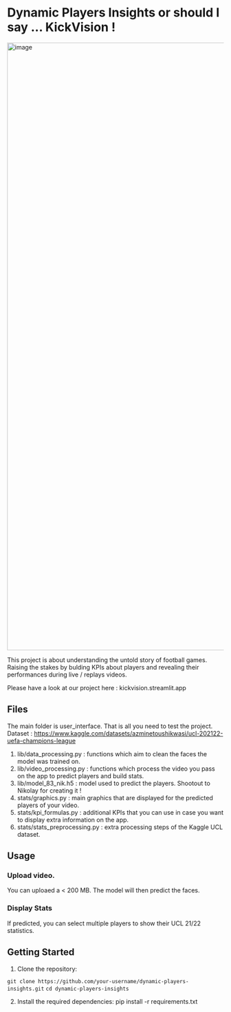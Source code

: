 
# Dynamic Players Insights or should I say ... KickVision !

<img width="1414" alt="image" src="https://github.com/Yassinoko/dynamic-players-insights/assets/116871835/73fe201d-c53c-4de6-b134-154e2ac2d18c">

This project is about understanding the untold story of football games. Raising the stakes by bulding KPIs about players and revealing their performances during live / replays videos.

Please have a look at our project here : kickvision.streamlit.app

## Files
The main folder is user_interface. That is all you need to test the project.
Dataset : https://www.kaggle.com/datasets/azminetoushikwasi/ucl-202122-uefa-champions-league
1. lib/data_processing.py : functions which aim to clean the faces the model was trained on.
2. lib/video_processing.py : functions which process the video you pass on the app to predict players and build stats.
3. lib/model_83_nik.h5 : model used to predict the players. Shootout to Nikolay for creating it !
4. stats/graphics.py : main graphics that are displayed for the predicted players of your video.
5. stats/kpi_formulas.py : additional KPIs that you can use in case you want to display extra information on the app.
6. stats/stats_preprocessing.py : extra processing steps of the Kaggle UCL dataset.

## Usage
### Upload video. 
You can uploaed a < 200 MB. The model will then predict the faces. 
### Display Stats
If predicted, you can select multiple players to show their UCL 21/22 statistics.

## Getting Started
1. Clone the repository:

`git clone https://github.com/your-username/dynamic-players-insights.git`
`cd dynamic-players-insights`

2. Install the required dependencies: pip install -r requirements.txt
